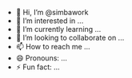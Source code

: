 - 👋 Hi, I’m @simbawork
- 👀 I’m interested in ...
- 🌱 I’m currently learning ...
- 💞️ I’m looking to collaborate on ...
- 📫 How to reach me ...
- 😄 Pronouns: ...
- ⚡ Fun fact: ...

<!---
simbawork/simbawork is a ✨ special ✨ repository because its `README.md` (this file) appears on your GitHub profile.
You can click the Preview link to take a look at your changes.
--->
